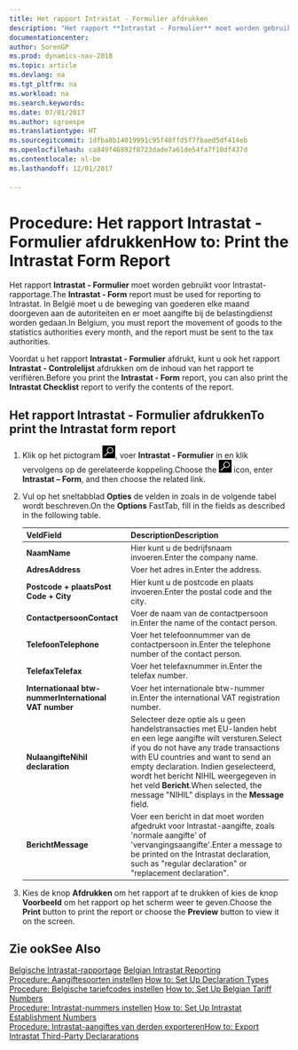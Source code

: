 ```yaml
---
title: Het rapport Intrastat - Formulier afdrukken
description: "Het rapport **Intrastat - Formulier** moet worden gebruikt voor Intrastat-rapportage. In België moet u de beweging van goederen elke maand doorgeven aan de autoriteiten en er moet aangifte bij de belastingdienst worden gedaan."
documentationcenter: 
author: SorenGP
ms.prod: dynamics-nav-2018
ms.topic: article
ms.devlang: na
ms.tgt_pltfrm: na
ms.workload: na
ms.search.keywords: 
ms.date: 07/01/2017
ms.author: sgroespe
ms.translationtype: HT
ms.sourcegitcommit: 1dfba8b14019991c95f40ffd5f7fbaed5df414eb
ms.openlocfilehash: ca849f46892f8723dade7a61de54fa7f10df437d
ms.contentlocale: nl-be
ms.lasthandoff: 12/01/2017

---
```

# <a name="how-to-print-the-intrastat-form-report"></a><span data-ttu-id="363f4-104">Procedure: Het rapport Intrastat - Formulier afdrukken</span><span class="sxs-lookup"><span data-stu-id="363f4-104">How to: Print the Intrastat Form Report</span></span>
<span data-ttu-id="363f4-105">Het rapport **Intrastat - Formulier** moet worden gebruikt voor Intrastat-rapportage.</span><span class="sxs-lookup"><span data-stu-id="363f4-105">The **Intrastat - Form** report must be used for reporting to Intrastat.</span></span> <span data-ttu-id="363f4-106">In België moet u de beweging van goederen elke maand doorgeven aan de autoriteiten en er moet aangifte bij de belastingdienst worden gedaan.</span><span class="sxs-lookup"><span data-stu-id="363f4-106">In Belgium, you must report the movement of goods to the statistics authorities every month, and the report must be sent to the tax authorities.</span></span>  

<span data-ttu-id="363f4-107">Voordat u het rapport **Intrastat - Formulier** afdrukt, kunt u ook het rapport **Intrastat - Controlelijst** afdrukken om de inhoud van het rapport te verifiëren.</span><span class="sxs-lookup"><span data-stu-id="363f4-107">Before you print the **Intrastat - Form** report, you can also print the **Intrastat Checklist** report to verify the contents of the report.</span></span>  

## <a name="to-print-the-intrastat-form-report"></a><span data-ttu-id="363f4-108">Het rapport Intrastat - Formulier afdrukken</span><span class="sxs-lookup"><span data-stu-id="363f4-108">To print the Intrastat form report</span></span>  

1.  <span data-ttu-id="363f4-109">Klik op het pictogram ![Zoeken naar pagina of rapport](../../media/ui-search/search_small.png "pictogram Zoeken naar pagina of rapport"), voer **Intrastat - Formulier** in en klik vervolgens op de gerelateerde koppeling.</span><span class="sxs-lookup"><span data-stu-id="363f4-109">Choose the ![Search for Page or Report](../../media/ui-search/search_small.png "Search for Page or Report icon") icon, enter **Intrastat – Form**, and then choose the related link.</span></span>  
2.  <span data-ttu-id="363f4-110">Vul op het sneltabblad **Opties** de velden in zoals in de volgende tabel wordt beschreven.</span><span class="sxs-lookup"><span data-stu-id="363f4-110">On the **Options** FastTab, fill in the fields as described in the following table.</span></span>  

    |<span data-ttu-id="363f4-111">Veld</span><span class="sxs-lookup"><span data-stu-id="363f4-111">Field</span></span>|<span data-ttu-id="363f4-112">Description</span><span class="sxs-lookup"><span data-stu-id="363f4-112">Description</span></span>|  
    |---------------------------------|---------------------------------------|  
    |<span data-ttu-id="363f4-113">**Naam**</span><span class="sxs-lookup"><span data-stu-id="363f4-113">**Name**</span></span>|<span data-ttu-id="363f4-114">Hier kunt u de bedrijfsnaam invoeren.</span><span class="sxs-lookup"><span data-stu-id="363f4-114">Enter the company name.</span></span>|  
    |<span data-ttu-id="363f4-115">**Adres**</span><span class="sxs-lookup"><span data-stu-id="363f4-115">**Address**</span></span>|<span data-ttu-id="363f4-116">Voer het adres in.</span><span class="sxs-lookup"><span data-stu-id="363f4-116">Enter the address.</span></span>|  
    |<span data-ttu-id="363f4-117">**Postcode + plaats**</span><span class="sxs-lookup"><span data-stu-id="363f4-117">**Post Code + City**</span></span>|<span data-ttu-id="363f4-118">Hier kunt u de postcode en plaats invoeren.</span><span class="sxs-lookup"><span data-stu-id="363f4-118">Enter the postal code and the city.</span></span>|  
    |<span data-ttu-id="363f4-119">**Contactpersoon**</span><span class="sxs-lookup"><span data-stu-id="363f4-119">**Contact**</span></span>|<span data-ttu-id="363f4-120">Voer de naam van de contactpersoon in.</span><span class="sxs-lookup"><span data-stu-id="363f4-120">Enter the name of the contact person.</span></span>|  
    |<span data-ttu-id="363f4-121">**Telefoon**</span><span class="sxs-lookup"><span data-stu-id="363f4-121">**Telephone**</span></span>|<span data-ttu-id="363f4-122">Voer het telefoonnummer van de contactpersoon in.</span><span class="sxs-lookup"><span data-stu-id="363f4-122">Enter the telephone number of the contact person.</span></span>|  
    |<span data-ttu-id="363f4-123">**Telefax**</span><span class="sxs-lookup"><span data-stu-id="363f4-123">**Telefax**</span></span>|<span data-ttu-id="363f4-124">Voer het telefaxnummer in.</span><span class="sxs-lookup"><span data-stu-id="363f4-124">Enter the telefax number.</span></span>|  
    |<span data-ttu-id="363f4-125">**Internationaal btw-nummer**</span><span class="sxs-lookup"><span data-stu-id="363f4-125">**International VAT number**</span></span>|<span data-ttu-id="363f4-126">Voer het internationale btw-nummer in.</span><span class="sxs-lookup"><span data-stu-id="363f4-126">Enter the international VAT registration number.</span></span>|  
    |<span data-ttu-id="363f4-127">**Nulaangifte**</span><span class="sxs-lookup"><span data-stu-id="363f4-127">**Nihil declaration**</span></span>|<span data-ttu-id="363f4-128">Selecteer deze optie als u geen handelstransacties met EU-landen hebt en een lege aangifte wilt versturen.</span><span class="sxs-lookup"><span data-stu-id="363f4-128">Select if you do not have any trade transactions with EU countries and want to send an empty declaration.</span></span> <span data-ttu-id="363f4-129">Indien geselecteerd, wordt het bericht NIHIL weergegeven in het veld **Bericht**.</span><span class="sxs-lookup"><span data-stu-id="363f4-129">When selected, the message "NIHIL" displays in the **Message** field.</span></span>|  
    |<span data-ttu-id="363f4-130">**Bericht**</span><span class="sxs-lookup"><span data-stu-id="363f4-130">**Message**</span></span>|<span data-ttu-id="363f4-131">Voer een bericht in dat moet worden afgedrukt voor Intrastat-aangifte, zoals 'normale aangifte' of 'vervangingsaangifte'.</span><span class="sxs-lookup"><span data-stu-id="363f4-131">Enter a message to be printed on the Intrastat declaration, such as "regular declaration" or "replacement declaration".</span></span>|  

3.  <span data-ttu-id="363f4-132">Kies de knop **Afdrukken** om het rapport af te drukken of kies de knop **Voorbeeld** om het rapport op het scherm weer te geven.</span><span class="sxs-lookup"><span data-stu-id="363f4-132">Choose the **Print** button to print the report or choose the **Preview** button to view it on the screen.</span></span>  
  
## <a name="see-also"></a><span data-ttu-id="363f4-133">Zie ook</span><span class="sxs-lookup"><span data-stu-id="363f4-133">See Also</span></span>  
 <span data-ttu-id="363f4-134">[Belgische Intrastat-rapportage](belgian-intrastat-reporting.md) </span><span class="sxs-lookup"><span data-stu-id="363f4-134">[Belgian Intrastat Reporting](belgian-intrastat-reporting.md) </span></span>  
 <span data-ttu-id="363f4-135">[Procedure: Aangiftesoorten instellen](how-to-set-up-declaration-types.md) </span><span class="sxs-lookup"><span data-stu-id="363f4-135">[How to: Set Up Declaration Types](how-to-set-up-declaration-types.md) </span></span>  
 <span data-ttu-id="363f4-136">[Procedure: Belgische tariefcodes instellen](how-to-set-up-belgian-tariff-numbers.md) </span><span class="sxs-lookup"><span data-stu-id="363f4-136">[How to: Set Up Belgian Tariff Numbers](how-to-set-up-belgian-tariff-numbers.md) </span></span>  
 <span data-ttu-id="363f4-137">[Procedure: Intrastat-nummers instellen](how-to-set-up-intrastat-establishment-numbers.md) </span><span class="sxs-lookup"><span data-stu-id="363f4-137">[How to: Set Up Intrastat Establishment Numbers](how-to-set-up-intrastat-establishment-numbers.md) </span></span>  
 [<span data-ttu-id="363f4-138">Procedure: Intrastat-aangiftes van derden exporteren</span><span class="sxs-lookup"><span data-stu-id="363f4-138">How to: Export Intrastat Third-Party Declararations</span></span>](how-to-export-intrastat-third-party-declararations.md)

